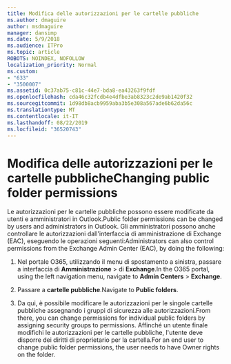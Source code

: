 ```yaml
---
title: Modifica delle autorizzazioni per le cartelle pubbliche
ms.author: dmaguire
author: msdmaguire
manager: dansimp
ms.date: 5/9/2018
ms.audience: ITPro
ms.topic: article
ROBOTS: NOINDEX, NOFOLLOW
localization_priority: Normal
ms.custom:
- "633"
- "3500007"
ms.assetid: 0c37ab75-c81c-44e7-bda8-ea43263f9fdf
ms.openlocfilehash: cda46c32fcdb4e4dfbe3ab8323c2de9ab1420f32
ms.sourcegitcommit: 1d98db8acb9959aba3b5e308a567ade6b62da56c
ms.translationtype: MT
ms.contentlocale: it-IT
ms.lasthandoff: 08/22/2019
ms.locfileid: "36520743"
---
```

# <a name="changing-public-folder-permissions"></a><span data-ttu-id="5b1e5-102">Modifica delle autorizzazioni per le cartelle pubbliche</span><span class="sxs-lookup"><span data-stu-id="5b1e5-102">Changing public folder permissions</span></span>

<span data-ttu-id="5b1e5-103">Le autorizzazioni per le cartelle pubbliche possono essere modificate da utenti e amministratori in Outlook.</span><span class="sxs-lookup"><span data-stu-id="5b1e5-103">Public folder permissions can be changed by users and administrators in Outlook.</span></span> <span data-ttu-id="5b1e5-104">Gli amministratori possono anche controllare le autorizzazioni dall'interfaccia di amministrazione di Exchange (EAC), eseguendo le operazioni seguenti:</span><span class="sxs-lookup"><span data-stu-id="5b1e5-104">Administrators can also control permissions from the Exchange Admin Center (EAC), by doing the following:</span></span>
  
1. <span data-ttu-id="5b1e5-105">Nel portale O365, utilizzando il menu di spostamento a sinistra, passare a interfaccia di **Amministrazione** \> di **Exchange**.</span><span class="sxs-lookup"><span data-stu-id="5b1e5-105">In the O365 portal, using the left navigation menu, navigate to **Admin Centers** \> **Exchange**.</span></span>

2. <span data-ttu-id="5b1e5-106">Passare a **cartelle pubbliche**.</span><span class="sxs-lookup"><span data-stu-id="5b1e5-106">Navigate to **Public folders**.</span></span>

3. <span data-ttu-id="5b1e5-107">Da qui, è possibile modificare le autorizzazioni per le singole cartelle pubbliche assegnando i gruppi di sicurezza alle autorizzazioni.</span><span class="sxs-lookup"><span data-stu-id="5b1e5-107">From there, you can change permissions for individual public folders by assigning security groups to permissions.</span></span> <span data-ttu-id="5b1e5-108">Affinché un utente finale modifichi le autorizzazioni per le cartelle pubbliche, l'utente deve disporre dei diritti di proprietario per la cartella.</span><span class="sxs-lookup"><span data-stu-id="5b1e5-108">For an end user to change public folder permissions, the user needs to have Owner rights on the folder.</span></span>
